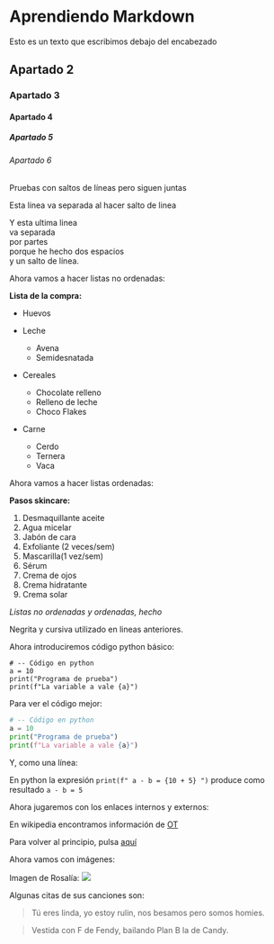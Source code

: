 # Aprendiendo Markdown

Esto es un texto que escribimos debajo del encabezado

## Apartado 2
### Apartado 3
#### Apartado 4
##### Apartado 5
###### Apartado 6

Pruebas con saltos de 
líneas pero siguen juntas

Esta linea va separada al hacer salto de linea

Y esta ultima linea  
va separada  
por partes  
porque he hecho dos espacios  
y un salto de línea.

Ahora vamos a hacer listas no ordenadas:

**Lista de la compra:**

* Huevos
* Leche
    * Avena
    * Semidesnatada
* Cereales
    * Chocolate relleno
    * Relleno de leche
    * Choco Flakes

* Carne
    * Cerdo
    * Ternera
    * Vaca

Ahora vamos a hacer listas ordenadas:

**Pasos skincare:**

1. Desmaquillante aceite
2. Agua micelar
3. Jabón de cara
4. Exfoliante (2 veces/sem)
5. Mascarilla(1 vez/sem)
6. Sérum
7. Crema de ojos
8. Crema hidratante
9. Crema solar

*Listas no ordenadas y ordenadas, hecho*

Negrita y cursiva utilizado en lineas anteriores.

Ahora introduciremos código python básico:

```
# -- Código en python
a = 10
print("Programa de prueba")
print(f"La variable a vale {a}")
```

Para ver el código mejor:

```python
# -- Código en python
a = 10
print("Programa de prueba")
print(f"La variable a vale {a}")
```

Y, como una línea:

En python la expresión `print(f" a - b = {10 + 5} ")` produce como resultado `a - b = 5` 

Ahora jugaremos con los enlaces internos y externos:

En wikipedia encontramos información de [OT](https://es.wikipedia.org/wiki/Operaci%C3%B3n_Triunfo_(Espa%C3%B1a))

Para volver al principio, pulsa [aquí](#aprendiendo-markdown)

Ahora vamos con imágenes:

Imagen de Rosalía:
![](https://media.vogue.es/photos/637739320bd778f6d6546fe0/2:3/w_960,c_limit/GettyImages-1442401269.jpg)

Algunas citas de sus canciones son:

> Tú eres linda, yo estoy rulin, nos besamos pero somos homies.

> Vestida con F de Fendy, bailando Plan B la de Candy.

